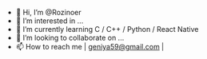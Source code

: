 - 👋 Hi, I’m @Rozinoer
- 👀 I’m interested in ...
- 🌱 I’m currently learning C / C++ / Python / React Native
- 💞️ I’m looking to collaborate on ...
- 📫 How to reach me | geniya59@gmail.com |

<!---
Rozinoer/Rozinoer is a ✨ special ✨ repository because its `README.md` (this file) appears on your GitHub profile.
You can click the Preview link to take a look at your changes.
--->
